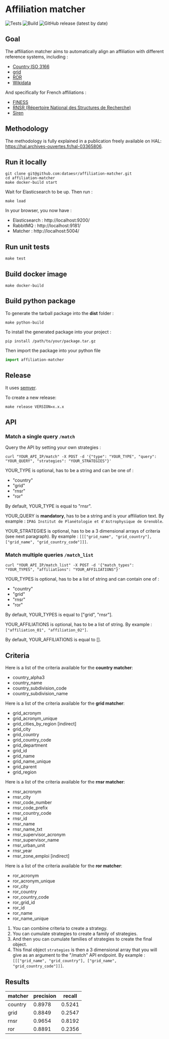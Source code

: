 # Affiliation matcher

![Tests](https://github.com/dataesr/affiliation-matcher/actions/workflows/tests.yml/badge.svg)
![Build](https://github.com/dataesr/affiliation-matcher/actions/workflows/build.yml/badge.svg)
![GitHub release (latest by date)](https://img.shields.io/github/v/release/dataesr/affiliation-matcher?display_name=tag)

## Goal

The affiliation matcher aims to automatically align an affiliation with different reference systems, including :

- [Country ISO 3166](https://en.wikipedia.org/wiki/ISO_3166)
- [grid](https://grid.ac/)
- [ROR](https://ror.org/)
- [Wikidata](https://www.wikidata.org/)

And specifically for French affiliations :

- [FINESS](https://www.data.gouv.fr/fr/datasets/finess-extraction-du-fichier-des-etablissements)
- [RNSR (Répertoire National des Structures de Recherche)](https://appliweb.dgri.matchereducation.fr/rnsr/)
- [Siren](https://www.sirene.fr/sirene/public/accueil)

## Methodology

The methodology is fully explained in a publication freely available on HAL:
https://hal.archives-ouvertes.fr/hal-03365806.

## Run it locally

```shell
git clone git@github.com:dataesr/affiliation-matcher.git
cd affiliation-matcher
make docker-build start
```

Wait for Elasticsearch to be up. Then run :

```shell
make load
```

In your browser, you now have :

- Elasticsearch : http://localhost:9200/
- RabbitMQ : http://localhost:9181/
- Matcher : http://localhost:5004/

## Run unit tests

```shell
make test
```

## Build docker image

```shell
make docker-build
```

## Build python package

To generate the tarball package into the **dist** folder :

```shell
make python-build
```

To install the generated package into your project :

```shell
pip install /path/to/your/package.tar.gz
```

Then import the package into your python file

```python
import affiliation-matcher
```

## Release

It uses [semver](https://semver.org/).

To create a new release:
```shell
make release VERSION=x.x.x
```

## API

### Match a single query `/match`

Query the API by setting your own strategies :

`curl "YOUR_API_IP/match" -X POST -d '{"type": "YOUR_TYPE", "query": "YOUR_QUERY", "strategies": "YOUR_STRATEGIES"}'`

YOUR_TYPE is optional, has to be a string and can be one of :
* "country"
* "grid"
* "rnsr"
* "ror"

By default, YOUR_TYPE is equal to "rnsr".

YOUR_QUERY is **mandatory**, has to be a string and is your affiliation text.
By example : `IPAG Institut de Planétologie et d'Astrophysique de Grenoble`.

YOUR_STRATEGIES is optional, has to be a 3 dimensional arrays of criteria (see next paragraph).
By example : `[[["grid_name", "grid_country"], ["grid_name", "grid_country_code"]]]`.


### Match multiple queries `/match_list`

`curl "YOUR_API_IP/match_list" -X POST -d '{"match_types": "YOUR_TYPES", "affiliations": "YOUR_AFFILIATIONS"}'`

YOUR_TYPES is optional, has to be a list of string and can contain one of :
* "country"
* "grid"
* "rnsr"
* "ror"

By default, YOUR_TYPES is equal to ["grid", "rnsr"].

YOUR_AFFILIATIONS is optional, has to be a list of string.
By example : `["affiliation_01", "affiliation_02"]`.

By default, YOUR_AFFILIATIONS is equal to [].


## Criteria

Here is a list of the criteria available for the **country matcher**:
* country_alpha3
* country_name
* country_subdivision_code
* country_subdivision_name

Here is a list of the criteria available for the **grid matcher**:
* grid_acronym
* grid_acronym_unique
* grid_cities_by_region [indirect]
* grid_city
* grid_country
* grid_country_code
* grid_department
* grid_id
* grid_name
* grid_name_unique
* grid_parent
* grid_region

Here is a list of the criteria available for the **rnsr matcher**:
* rnsr_acronym
* rnsr_city
* rnsr_code_number
* rnsr_code_prefix
* rnsr_country_code
* rnsr_id
* rnsr_name
* rnsr_name_txt
* rnsr_supervisor_acronym
* rnsr_supervisor_name
* rnsr_urban_unit
* rnsr_year
* rnsr_zone_emploi [indirect]

Here is a list of the criteria available for the **ror matcher**:
* ror_acronym
* ror_acronym_unique
* ror_city
* ror_country
* ror_country_code
* ror_grid_id
* ror_id
* ror_name
* ror_name_unique

1. You can combine criteria to create a strategy.
2. You can cumulate strategies to create a family of strategies.
3. And then you can cumulate families of strategies to create the final object.
4. This final object `strategies` is then a 3 dimensional array that you will give as an argument to the "/match" API endpoint.
By example : `[[["grid_name", "grid_country"], ["grid_name", "grid_country_code"]]]`.


## Results

| matcher | precision | recall |
| ----- | ----- | ----- |
| country | 0.8978 | 0.5241 |
| grid | 0.8849 | 0.2547 |
| rnsr | 0.9654 | 0.8192 |
| ror | 0.8891 | 0.2356 |
